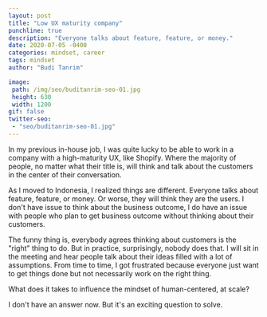 ```yaml
---
layout: post
title: "Low UX maturity company"
punchline: true
description: "Everyone talks about feature, feature, or money."
date: 2020-07-05 -0400
categories: mindset, career
tags: mindset
author: "Budi Tanrim"

image:
 path: /img/seo/buditanrim-seo-01.jpg
 height: 630
 width: 1200
gif: false
twitter-seo: 
 - "seo/buditanrim-seo-01.jpg"
---
```


In my previous in-house job, I was quite lucky to be able to work in a company with a high-maturity UX, like Shopify. Where the majority of people, no matter what their title is, will think and talk about the customers in the center of their conversation. 

As I moved to Indonesia, I realized things are different. Everyone talks about feature, feature, or money. Or worse, they will think they are the users. I don't have issue to think about the business outcome, I do have an issue with people who plan to get business outcome without thinking about their customers. 

The funny thing is, everybody agrees thinking about customers is the "right" thing to do. But in practice, surprisingly, nobody does that. I will sit in the meeting and hear people talk about their ideas filled with a lot of assumptions. From time to time, I got frustrated because everyone just want to get things done but not necessarily work on the right thing.

What does it takes to influence the mindset of human-centered, at scale? 

I don't have an answer now. But it's an exciting question to solve.